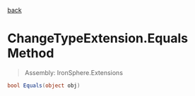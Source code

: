 ﻿

[back](/IronSphere.Extensions/types/ChangeTypeExtension)

# ChangeTypeExtension.Equals Method

> Assembly: IronSphere.Extensions

```csharp
bool Equals(object obj)
```



 